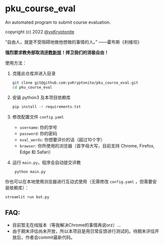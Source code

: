 # pku_course_eval
An automated program to submit course evaluation.

copyright (c) 2022 [@yxKryptonite](https://github.com/yxKryptonite)

“自由人，就是不受阻碍地做他想做的事情的人。” ——霍布斯《利维坦》

**强烈要求教务部取消[评教新规](https://bbs.pku.edu.cn/v2/post-read.php?bid=438&threadid=18427237&page=5)！捍卫我们的消极自由！**

使用方法：
1. 克隆此仓库并进入目录
   ```bash
   git clone git@github.com:yxKryptonite/pku_course_eval.git
   cd pku_course_eval
   ```

2. 安装 python3 及本项目依赖库
   ```bash
   pip install -r requirements.txt
   ```

3. 修改配置文件 `config.yaml`
   - `username`: 你的学号
   - `password`: 你的密码
   - `eval_words`: 你想要评价的话（超过10个字）
   - `browser`: 你所使用的浏览器（首字母大写，目前支持 Chrome, Firefox, Edge 和 Safari）

4. 运行 `main.py`，程序会自动提交评教
   ```bash
    python main.py
    ```

你也可以在本地使用浏览器进行互动式使用（无需修改 `config.yaml` ，但需要安装依赖库）：
```bash
streamlit run bot.py
```

## FAQ:

- 目前暂无在线版本（等我解决Chrome的事情再说orz）...
- 由于期末评估尚未开放，所以本项目是用日常反馈进行测试的。待期末评估开放后，作者会commit最新代码。
